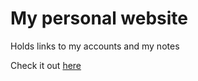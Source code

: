 # My personal website

Holds links to my accounts and my notes

Check it out [here](https://nikakogho.github.io)